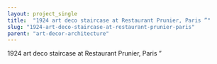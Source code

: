 ```yaml
---
layout: project_single
title:  "1924 art deco staircase at Restaurant Prunier, Paris ”"
slug: "1924-art-deco-staircase-at-restaurant-prunier-paris"
parent: "art-decor-architecture"
---
```

1924 art deco staircase at Restaurant Prunier, Paris ”